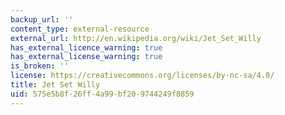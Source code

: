 ```yaml
---
backup_url: ''
content_type: external-resource
external_url: http://en.wikipedia.org/wiki/Jet_Set_Willy
has_external_licence_warning: true
has_external_license_warning: true
is_broken: ''
license: https://creativecommons.org/licenses/by-nc-sa/4.0/
title: Jet Set Willy
uid: 575e5b8f-26ff-4a99-bf20-9744249f8859
---
```

